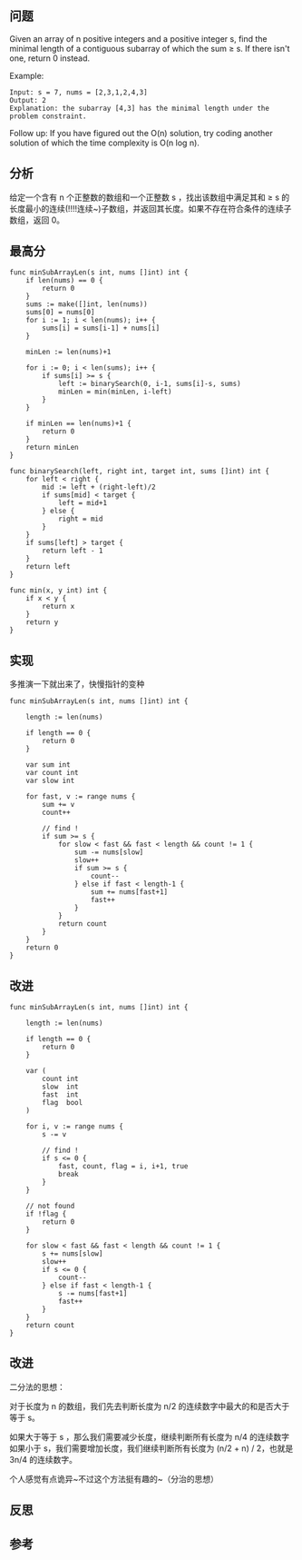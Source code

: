 ## 问题
Given an array of n positive integers and a positive integer s, find the minimal length of a contiguous subarray of which the sum ≥ s. If there isn't one, return 0 instead.

Example: 
```
Input: s = 7, nums = [2,3,1,2,4,3]
Output: 2
Explanation: the subarray [4,3] has the minimal length under the problem constraint.
```

Follow up:
If you have figured out the O(n) solution, try coding another solution of which the time complexity is O(n log n). 

## 分析
给定一个含有 n 个正整数的数组和一个正整数 s ，找出该数组中满足其和 ≥ s 的长度最小的连续(!!!!连续~)子数组，并返回其长度。如果不存在符合条件的连续子数组，返回 0。

## 最高分
```golang
func minSubArrayLen(s int, nums []int) int {
    if len(nums) == 0 {
        return 0
    }
    sums := make([]int, len(nums))
    sums[0] = nums[0]
    for i := 1; i < len(nums); i++ {
        sums[i] = sums[i-1] + nums[i]
    }
    
    minLen := len(nums)+1

    for i := 0; i < len(sums); i++ {
        if sums[i] >= s {
            left := binarySearch(0, i-1, sums[i]-s, sums)
            minLen = min(minLen, i-left)
        }
    }
    
    if minLen == len(nums)+1 {
        return 0
    }
    return minLen
}

func binarySearch(left, right int, target int, sums []int) int {
    for left < right {
        mid := left + (right-left)/2
        if sums[mid] < target {
            left = mid+1
        } else {
            right = mid
        }
    }
    if sums[left] > target {
        return left - 1
    }
    return left
}

func min(x, y int) int {
    if x < y {
        return x
    }
    return y
}
```

## 实现
多推演一下就出来了，快慢指针的变种
```golang
func minSubArrayLen(s int, nums []int) int {

	length := len(nums)

	if length == 0 {
		return 0
	}

	var sum int
	var count int
	var slow int

	for fast, v := range nums {
		sum += v
		count++

		// find !
		if sum >= s {
			for slow < fast && fast < length && count != 1 {
				sum -= nums[slow]
				slow++
				if sum >= s {
					count--
				} else if fast < length-1 {
					sum += nums[fast+1]
					fast++
				}
			}
			return count
		}
	}
	return 0
}
```

## 改进
```golang
func minSubArrayLen(s int, nums []int) int {

	length := len(nums)

	if length == 0 {
		return 0
	}

	var (
		count int
		slow  int
		fast  int
		flag  bool
	)

	for i, v := range nums {
		s -= v

		// find !
		if s <= 0 {
			fast, count, flag = i, i+1, true
			break
		}
	}

	// not found
	if !flag {
		return 0
	}

	for slow < fast && fast < length && count != 1 {
		s += nums[slow]
		slow++
		if s <= 0 {
			count--
		} else if fast < length-1 {
			s -= nums[fast+1]
			fast++
		}
	}
	return count
}
```
## 改进
二分法的思想：

对于长度为 n 的数组，我们先去判断长度为 n/2 的连续数字中最大的和是否大于等于 s。

如果大于等于 s ，那么我们需要减少长度，继续判断所有长度为 n/4 的连续数字
如果小于 s，我们需要增加长度，我们继续判断所有长度为 (n/2 + n) / 2，也就是 3n/4 的连续数字。

个人感觉有点诡异~不过这个方法挺有趣的~（分治的思想）

## 反思

## 参考